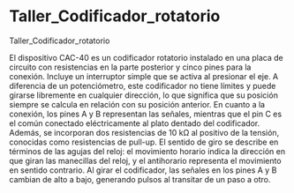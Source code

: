 # Taller_Codificador_rotatorio
Taller_Codificador_rotatorio


El dispositivo CAC-40 es un codificador rotatorio instalado en una placa de circuito con resistencias en la parte posterior y cinco pines para la conexión. Incluye un interruptor simple que se activa al presionar el eje. A diferencia de un potenciómetro, este codificador no tiene límites y puede girarse libremente en cualquier dirección, lo que significa que su posición siempre se calcula en relación con su posición anterior. En cuanto a la conexión, los pines A y B representan las señales, mientras que el pin C es el común conectado eléctricamente al plato dentado del codificador. Además, se incorporan dos resistencias de 10 kΩ al positivo de la tensión, conocidas como resistencias de pull-up. El sentido de giro se describe en términos de las agujas del reloj: el movimiento horario indica la dirección en que giran las manecillas del reloj, y el antihorario representa el movimiento en sentido contrario. Al girar el codificador, las señales en los pines A y B cambian de alto a bajo, generando pulsos al transitar de un paso a otro.
